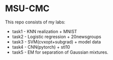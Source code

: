 # MSU-CMC
This repo consists of my labs:

* task1 - KNN realization + MNIST 
* task2 - Logistic regression + 20newsgroups 
* task3 - SVM(cvxopt+subgrad) + model data 
* task4 - CNN(pytorch) + stl10 
* task5 - EM for separation of Gaussian mixtures.
